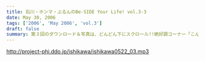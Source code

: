 ```yaml
---
title: 石川・ホンマ・ぶるんのBe-SIDE Your Life! vol.3-3
date: May 30, 2006
tags: ['2006', 'May 2006', 'vol.3']
draft: false
summary: 第３回のダウンロード＆写真は、どんどん下にスクロール!!絶好調コーナー「こんなアイドルは嫌だ！」ぶるんサン、タイトルコールは若干気合い入れ気味、アゲアゲです。シモネタになると、ホンマ先生が存在を消す瞬間があるのでそこは必聴！本当に消しています。でも暗がりにいるのですよ。忘れないで下さいね．．．キティちゃんの当選者発表は最後にありますよ〜〜 NAMAE（この番組のせいで『出世払い』が不可能になりそうです。）
---
```


http://project-phi.ddo.jp/ishikawa/ishikawa0522_03.mp3